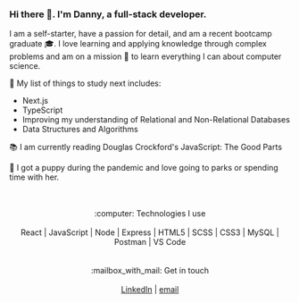 ### Hi there 👋. I'm Danny, a full-stack developer.

I am a self-starter, have a passion for detail, and am a recent bootcamp graduate  :mortar_board:. I love learning and applying knowledge through complex problems and am on a mission :rocket: to learn everything I can about computer science.

🌱 My list of things to study next includes: 
-  Next.js
-  TypeScript 
-  Improving my understanding of Relational and Non-Relational Databases 
-  Data Structures and Algorithms

:books: I am currently reading Douglas Crockford's JavaScript: The Good Parts

:dog: I got a puppy during the pandemic and love going to parks or spending time with her.
</br>
</br>
</br>
<div align='center'>
  :computer: Technologies I use </br> </br>
  React  |  JavaScript  |  Node  |  Express  |  HTML5  |  SCSS |  CSS3  |  MySQL  |  Postman  |  VS Code
 </div>
</br>
</br>
<div align='center'>
  :mailbox_with_mail: Get in touch </br> </br>
  <a href='https://www.linkedin.com/in/daniel-van-camp/'>LinkedIn</a>   |   <a href='mailto:vancampdj@gmail.com'>email</a>
</div>

<!--
**vancampd/vancampd** is a ✨ _special_ ✨ repository because its `README.md` (this file) appears on your GitHub profile.

Here are some ideas to get you started:

- 🔭 I’m currently working on ...
- 🌱 I’m currently learning ...
- 👯 I’m looking to collaborate on ...
- 🤔 I’m looking for help with ...
- 💬 Ask me about ...
- 📫 How to reach me: ...
- 😄 Pronouns: ...
- ⚡ Fun fact: ...
-->
